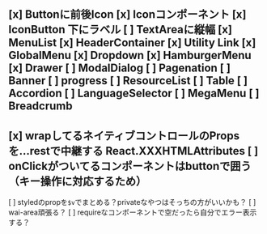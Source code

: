[x] Buttonに前後Icon
[x] Iconコンポーネント
  [x] IconButton 下にラベル
[ ] TextAreaに縦幅
[x] MenuList
[x] HeaderContainer
  [x] Utility Link
  [x] GlobalMenu
  [x] Dropdown
  [x] HamburgerMenu
  [x] Drawer
[ ] ModalDialog
[ ] Pagenation
[ ] Banner
[ ] progress
[ ] ResourceList
[ ] Table
[ ] Accordion
[ ] LanguageSelector
[ ] MegaMenu
[ ] Breadcrumb
---
[x] wrapしてるネイティブコントロールのPropsを...restで中継する
    React.XXXHTMLAttributes<HTMLXXXElement>
[ ] onClickがついてるコンポーネントはbuttonで囲う（キー操作に対応するため）
---
[ ] styledのpropを`$v`でまとめる？privateなやつはそっちの方がいいかも？
[ ] wai-area頑張る？
[ ] requireなコンポーネントで空だったら自分でエラー表示する？